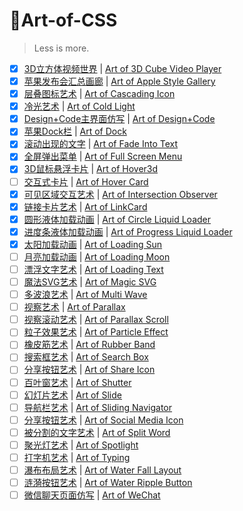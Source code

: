 # 🎨Art-of-CSS

> Less is more.

- [x] [3D立方体视频世界](https://doublez0108.github.io/Art-of-CSS/Art-of-3DCubeVideoPlayer/3DCubePlayer.html) | [Art of 3D Cube Video Player](https://doublez0108.github.io/Art-of-CSS/Art-of-3DCubeVideoPlayer/3DCubePlayer.html)
- [x] [苹果发布会汇总画廊](https://doublez0108.github.io/Art-of-CSS/Art-of-AppleStyleGallery/AppleStyleGallery.html) | [Art of Apple Style Gallery](https://doublez0108.github.io/Art-of-CSS/Art-of-AppleStyleGallery/AppleStyleGallery.html)
- [x] [层叠图标艺术](https://doublez0108.github.io/Art-of-CSS/Art-of-CascadingIcon/CascadingIcon.html) | [Art of Cascading Icon](https://doublez0108.github.io/Art-of-CSS/Art-of-CascadingIcon/CascadingIcon.html)
- [x] [冷光艺术](https://doublez0108.github.io/Art-of-CSS/Art-of-ColdLight/ColdLight.html) | [Art of Cold Light](https://doublez0108.github.io/Art-of-CSS/Art-of-ColdLight/ColdLight.html)
- [x] [Design+Code主界面仿写](https://doublez0108.github.io/Art-of-CSS/Art-of-Design+Code/DesignCode.html) | [Art of Design+Code](https://doublez0108.github.io/Art-of-CSS/Art-of-Design+Code/DesignCode.html)
- [x] [苹果Dock栏](https://doublez0108.github.io/Art-of-CSS/Art-of-Dock/dock.html) | [Art of Dock](https://doublez0108.github.io/Art-of-CSS/Art-of-Dock/dock.html)
- [x] [滚动出现的文字](https://doublez0108.github.io/Art-of-CSS/Art-of-FadeIntoText/FadeIntoText.html) | [Art of Fade Into Text](https://doublez0108.github.io/Art-of-CSS/Art-of-FadeIntoText/FadeIntoText.html)
- [x] [全屏弹出菜单](https://doublez0108.github.io/Art-of-CSS/Art-of-FullScreenMenu/FullScreenMenu.html) | [Art of Full Screen Menu](https://doublez0108.github.io/Art-of-CSS/Art-of-FullScreenMenu/FullScreenMenu.html)
- [x] [3D鼠标悬浮卡片](https://doublez0108.github.io/Art-of-CSS/Art-of-Hover3d/hover3d.html) | [Art of Hover3d](https://doublez0108.github.io/Art-of-CSS/Art-of-Hover3d/hover3d.html)
- [ ] [交互式卡片](https://doublez0108.github.io/Art-of-CSS/Art-of-HoverCard/HoverCard.html) | [Art of Hover Card](https://doublez0108.github.io/Art-of-CSS/Art-of-HoverCard/HoverCard.html)
- [x] [可见区域交互艺术](https://doublez0108.github.io/Art-of-CSS/Art-of-IntersectionObserver/IntersectionObserver.html) | [Art of Intersection Observer](https://doublez0108.github.io/Art-of-CSS/Art-of-IntersectionObserver/IntersectionObserver.html)
- [x] [链接卡片艺术](https://doublez0108.github.io/Art-of-CSS/Art-of-LinkCard/linkcard.html) | [Art of LinkCard](https://doublez0108.github.io/Art-of-CSS/Art-of-LinkCard/linkcard.html)
- [x] [圆形液体加载动画](https://doublez0108.github.io/Art-of-CSS/Art-of-LiquidLoader/CircleLiquidLoader.html) | [Art of  Circle Liquid Loader](https://doublez0108.github.io/Art-of-CSS/Art-of-LiquidLoader/CircleLiquidLoader.html)
- [x] [进度条液体加载动画](https://doublez0108.github.io/Art-of-CSS/Art-of-LiquidLoader/ProgressLiquidLoader.html) | [Art of Progress Liquid Loader](https://doublez0108.github.io/Art-of-CSS/Art-of-LiquidLoader/ProgressLiquidLoader.html)
- [x] [太阳加载动画](https://doublez0108.github.io/Art-of-CSS/Art-of-LoadingAnimation/LoadingSun.html) | [Art of Loading Sun](https://doublez0108.github.io/Art-of-CSS/Art-of-LoadingAnimation/LoadingSun.html)
- [ ] [月亮加载动画](https://doublez0108.github.io/Art-of-CSS/Art-of-LoadingAnimation/LoadingMoon.html) | [Art of Loading Moon](https://doublez0108.github.io/Art-of-CSS/Art-of-LoadingAnimation/LoadingMoon.html)
- [ ] [漂浮文字艺术](https://doublez0108.github.io/Art-of-CSS/Art-of-LoadingText/LoadingText.html) | [Art of Loading Text](https://doublez0108.github.io/Art-of-CSS/Art-of-LoadingText/LoadingText.html)
- [ ] [魔法SVG艺术](https://doublez0108.github.io/Art-of-CSS/Art-of-MagicSVG/MagicSVG.html) | [Art of Magic SVG](https://doublez0108.github.io/Art-of-CSS/Art-of-MagicSVG/MagicSVG.html)
- [ ] [多波浪艺术](https://doublez0108.github.io/Art-of-CSS/Art-of-MultiWave/MultiWave.html) | [Art of Multi Wave](https://doublez0108.github.io/Art-of-CSS/Art-of-MultiWave/MultiWave.html)
- [ ] [视察艺术](https://doublez0108.github.io/Art-of-CSS/Art-of-Parallax/parallax.html) | [Art of Parallax](https://doublez0108.github.io/Art-of-CSS/Art-of-Parallax/parallax.html)
- [ ] [视察滚动艺术](https://doublez0108.github.io/art-of-css.html) | [Art of Parallax Scroll](https://doublez0108.github.io/art-of-css.html)
- [ ] [粒子效果艺术](https://doublez0108.github.io/Art-of-CSS/Art-of-ParticleEffect/ParticleEffect.html) | [Art of Particle Effect](https://doublez0108.github.io/Art-of-CSS/Art-of-ParticleEffect/ParticleEffect.html)
- [ ] [橡皮筋艺术](https://doublez0108.github.io/Art-of-CSS/Art-of-RubberBand/RubberBand.html) | [Art of Rubber Band](https://doublez0108.github.io/Art-of-CSS/Art-of-RubberBand/RubberBand.html)
- [ ] [搜索框艺术](https://doublez0108.github.io/Art-of-CSS/Art-of-SearchBox/SearchBox.html) | [Art of Search Box](https://doublez0108.github.io/Art-of-CSS/Art-of-SearchBox/SearchBox.html)
- [ ] [分享按钮艺术](https://doublez0108.github.io/Art-of-CSS/Art-of-ShareIcon/ShareIcon.html) | [Art of Share Icon](https://doublez0108.github.io/Art-of-CSS/Art-of-ShareIcon/ShareIcon.html)
- [ ] [百叶窗艺术](https://doublez0108.github.io/Art-of-CSS/Art-of-Shutter/shutter.html) | [Art of Shutter](https://doublez0108.github.io/Art-of-CSS/Art-of-Shutter/shutter.html)
- [ ] [幻灯片艺术](https://doublez0108.github.io/Art-of-CSS/Art-of-Slide/slide.html) | [Art of Slide](https://doublez0108.github.io/Art-of-CSS/Art-of-Slide/slide.html)
- [ ] [导航栏艺术](https://doublez0108.github.io/Art-of-CSS/Art-of-SlidingNavigator/SlidingNavigator.html) | [Art of Sliding Navigator](https://doublez0108.github.io/Art-of-CSS/Art-of-SlidingNavigator/SlidingNavigator.html)
- [ ] [分享按钮艺术](https://doublez0108.github.io/Art-of-CSS/Art-of-SocialMediaIcon/SocialMediaIcon.html) | [Art of Social Media Icon](https://doublez0108.github.io/Art-of-CSS/Art-of-SocialMediaIcon/SocialMediaIcon.html)
- [ ] [被分割的文字艺术](https://doublez0108.github.io/Art-of-CSS/Art-of-SplitWord/SplitWord.html) | [Art of Split Word](https://doublez0108.github.io/Art-of-CSS/Art-of-SplitWord/SplitWord.html)
- [ ] [聚光灯艺术](https://doublez0108.github.io/Art-of-CSS/Art-of-Spotlight/spotlight.html) | [Art of Spotlight](https://doublez0108.github.io/Art-of-CSS/Art-of-Spotlight/spotlight.html)
- [ ] [打字机艺术](https://doublez0108.github.io/Art-of-CSS/Art-of-Typing/typing.html) | [Art of Typing](https://doublez0108.github.io/Art-of-CSS/Art-of-Typing/typing.html)
- [ ] [瀑布布局艺术](https://doublez0108.github.io/Art-of-CSS/Art-of-WaterFallLayout/WaterFallLayout.html) | [Art of Water Fall Layout](https://doublez0108.github.io/Art-of-CSS/Art-of-WaterFallLayout/WaterFallLayout.html)
- [ ] [涟漪按钮艺术](https://doublez0108.github.io/Art-of-CSS/Art-of-WaterRippleButton/WaterRippleButton.html) | [Art of Water Ripple Button](https://doublez0108.github.io/Art-of-CSS/Art-of-WaterRippleButton/WaterRippleButton.html)
- [ ] [微信聊天页面仿写](https://doublez0108.github.io/Art-of-CSS/Art-of-WeChat/wechat.html) | [Art of WeChat](https://doublez0108.github.io/Art-of-CSS/Art-of-WeChat/wechat.html)
